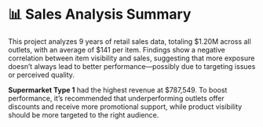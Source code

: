 # 📊 Sales Analysis Summary

This project analyzes 9 years of retail sales data, totaling $1.20M across all outlets, with an average of $141 per item. Findings show a negative correlation between item visibility and sales, suggesting that more exposure doesn’t always lead to better performance—possibly due to targeting issues or perceived quality. 

**Supermarket Type 1** had the highest revenue at $787,549. To boost performance, it’s recommended that underperforming outlets offer discounts and receive more promotional support, while product visibility should be more targeted to the right audience.

